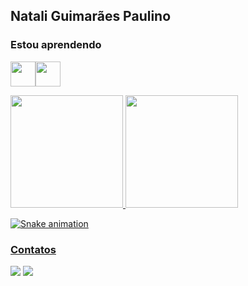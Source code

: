 ## Natali Guimarães Paulino

### Estou aprendendo

<img src="https://cdn.jsdelivr.net/gh/devicons/devicon/icons/javascript/javascript-plain.svg"  width="40" height="40"/><img src="https://cdn.jsdelivr.net/gh/devicons/devicon/icons/python/python-original.svg"  width="40" height="40"/>
          

<div>
<a href="https://github.com/nataligp">
<img height="180em" src="https://github-readme-stats.vercel.app/api/top-langs/?username=nataligp&layout=compact&langs_count=7&theme=dracula"/>
<img height="180em" src="https://github-readme-stats.vercel.app/api?username=nataligp&show_icons=true&theme=dracula&include_all_commits=true&count_private=true"/>
</div>
  
![Snake animation](https://github.com/nataligp/nataligp/blob/output/github-contribution-grid-snake.svg)

### Contatos
          
<div>
<a href = "mailto:nataliguimaraesp07@gmail.com"><img src="https://img.shields.io/badge/Gmail-D14836?style=for-the-badge&logo=gmail&logoColor=white" target="_blank"></a>
<a href="https://www.linkedin.com/in/nataliguimaraes07" target="_blank"><img src="https://img.shields.io/badge/-LinkedIn-%230077B5?style=for-the-badge&logo=linkedin&logoColor=white" target="_blank"></a>   
</div>
